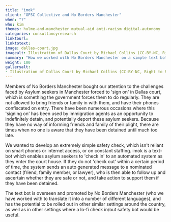 ```yaml
---
title: "imok"
client: "GFSC Collective and No Borders Manchester"
when: "?"
who: kim
themes: hulme-and-manchester mutual-aid anti-racism digital-autonomy
categories: consultancyresearch
linktourl:
linktotext:
image: dallas-court.jpg
imagealt: Illustration of Dallas Court by Michael Collins (CC-BY-NC, Right to Remain)
summary: "How we worked with No Borders Manchester on a simple text bot to support and protect Asylum seekers who are forced to 'sign on'."
weight: 100
galleryalt:
- Illustration of Dallas Court by Michael Collins (CC-BY-NC, Right to Remain)
---
```


Members of No Borders Manchester bought our attention to the challenges faced by Asylum seekers in Manchester forced to 'sign on' in Dallas court, which is something the government forces them to do regularly. They are not allowed to bring friends or family in with them, and have their phones confiscated on entry. There have been numerous occasions where this 'signing on' has been used by immigration agents as an opportunity to indefinitely detain, and potentially deport these asylum seekers. Because they have no way of informing friends and family of their plight, there are times when no one is aware that they have been detained until much too late.

We wanted to develop an extremely simple safety check, which isn't reliant on smart phones or internet access, or on constant staffing. imok is a text-bot which enables asylum seekers to 'check in' to an automated system as they enter the court house. If they do not 'check out' within a certain period of time, the system sends an auto generated message to a nominated contact (friend, family member, or lawyer), who is then able to follow up and ascertain whether they are safe or not, and take action to support them if they have been detained.

The text bot is overseen and promoted by No Borders Manchester (who we have worked with to translate it into a number of different languages), and has the potential to be rolled out in other similar settings around the country, as well as in other settings where a lo-fi check in/out safety bot would be useful. 

